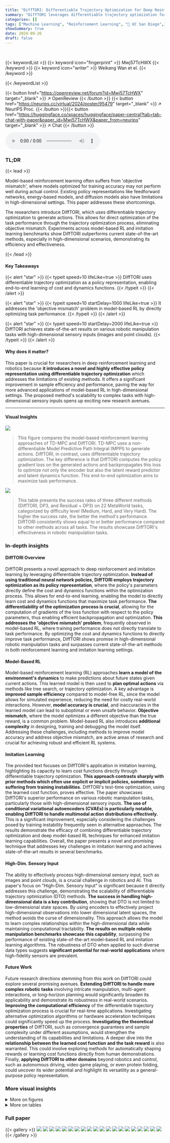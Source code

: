 ```yaml
---
title: "DiffTORI: Differentiable Trajectory Optimization for Deep Reinforcement and Imitation Learning"
summary: "DiffTORI leverages differentiable trajectory optimization for superior deep reinforcement and imitation learning, outperforming prior state-of-the-art methods on high-dimensional robotic tasks."
categories: []
tags: ["Machine Learning", "Reinforcement Learning", "🏢 UC San Diego",]
showSummary: true
date: 2024-09-26
draft: false
---
```


<br>

{{< keywordList >}}
{{< keyword icon="fingerprint" >}} Mwj57TcHWX {{< /keyword >}}
{{< keyword icon="writer" >}} Weikang Wan et el. {{< /keyword >}}
 
{{< /keywordList >}}

{{< button href="https://openreview.net/forum?id=Mwj57TcHWX" target="_blank" >}}
↗ OpenReview
{{< /button >}}
{{< button href="https://neurips.cc/virtual/2024/poster/95479" target="_blank" >}}
↗ NeurIPS Proc.
{{< /button >}}{{< button href="https://huggingface.co/spaces/huggingface/paper-central?tab=tab-chat-with-paper&paper_id=Mwj57TcHWX&paper_from=neurips" target="_blank" >}}
↗ Chat
{{< /button >}}



<audio controls>
    <source src="https://ai-paper-reviewer.com/Mwj57TcHWX/podcast.wav" type="audio/wav">
    Your browser does not support the audio element.
</audio>


### TL;DR


{{< lead >}}

Model-based reinforcement learning often suffers from 'objective mismatch', where models optimized for training accuracy may not perform well during actual control.  Existing policy representations like feedforward networks, energy-based models, and diffusion models also have limitations in high-dimensional settings.  This paper addresses these shortcomings.



The researchers introduce DiffTORI, which uses differentiable trajectory optimization to generate actions. This allows for direct optimization of the task performance through the trajectory optimization process, eliminating objective mismatch.  Experiments across model-based RL and imitation learning benchmarks show DiffTORI outperforms current state-of-the-art methods, especially in high-dimensional scenarios, demonstrating its efficiency and effectiveness.

{{< /lead >}}


#### Key Takeaways

{{< alert "star" >}}
{{< typeit speed=10 lifeLike=true >}} DiffTORI uses differentiable trajectory optimization as a policy representation, enabling end-to-end learning of cost and dynamics functions. {{< /typeit >}}
{{< /alert >}}

{{< alert "star" >}}
{{< typeit speed=10 startDelay=1000 lifeLike=true >}} It addresses the 'objective mismatch' problem in model-based RL by directly optimizing task performance. {{< /typeit >}}
{{< /alert >}}

{{< alert "star" >}}
{{< typeit speed=10 startDelay=2000 lifeLike=true >}} DiffTORI achieves state-of-the-art results on various robotic manipulation tasks with high-dimensional sensory inputs (images and point clouds). {{< /typeit >}}
{{< /alert >}}

#### Why does it matter?
This paper is crucial for researchers in deep reinforcement learning and robotics because **it introduces a novel and highly effective policy representation using differentiable trajectory optimization** which addresses the limitations of existing methods.  It offers a significant improvement in sample efficiency and performance, paving the way for more advanced applications of model-based RL in high-dimensional settings.  The proposed method's scalability to complex tasks with high-dimensional sensory inputs opens up exciting new research avenues.

------
#### Visual Insights



![](https://ai-paper-reviewer.com/Mwj57TcHWX/figures_3_1.jpg)

> This figure compares the model-based reinforcement learning approaches of TD-MPC and DiffTORI.  TD-MPC uses a non-differentiable Model Predictive Path Integral (MPPI) to generate actions.  DiffTORI, in contrast, uses differentiable trajectory optimization.  The key difference is that DiffTORI computes the policy gradient loss on the generated actions and backpropagates this loss to optimize not only the encoder but also the latent reward predictor and latent dynamics function.  This end-to-end optimization aims to maximize task performance.





![](https://ai-paper-reviewer.com/Mwj57TcHWX/tables_7_1.jpg)

> This table presents the success rates of three different methods (DiffTORI, DP3, and Residual + DP3) on 22 MetaWorld tasks, categorized by difficulty level (Medium, Hard, and Very Hard).  The higher the success rate, the better the method's performance. DiffTORI consistently shows equal to or better performance compared to other methods across all tasks. The results showcase DiffTORI's effectiveness in robotic manipulation tasks.





### In-depth insights


#### DiffTORI Overview
DiffTORI presents a novel approach to deep reinforcement and imitation learning by leveraging differentiable trajectory optimization.  **Instead of using traditional neural network policies, DiffTORI employs trajectory optimization as its policy representation**, where the policy's parameters directly define the cost and dynamics functions within the optimization process. This allows for end-to-end learning, enabling the model to directly learn cost and dynamics functions that maximize task performance.  **The differentiability of the optimization process is crucial**, allowing for the computation of gradients of the loss function with respect to the policy parameters, thus enabling efficient backpropagation and optimization.  **This addresses the 'objective mismatch' problem**, frequently observed in model-based RL, where training performance does not directly translate to task performance.  By optimizing the cost and dynamics functions to directly improve task performance, DiffTORI shows promise in high-dimensional robotic manipulation tasks and surpasses current state-of-the-art methods in both reinforcement learning and imitation learning settings.

#### Model-Based RL
Model-based reinforcement learning (RL) approaches **learn a model of the environment's dynamics** to make predictions about future states given current actions. This learned model is then used to **plan optimal actions** via methods like tree search, or trajectory optimization.  A key advantage is **improved sample efficiency** compared to model-free RL, since the model allows for simulated experience, reducing the need for costly real-world interactions.  However, **model accuracy is crucial**, and inaccuracies in the learned model can lead to suboptimal or even unsafe behavior.  **Objective mismatch**, where the model optimizes a different objective than the true reward, is a common problem.  Model-based RL also introduces **additional complexity** in designing, training and debugging the model itself.  Addressing these challenges, including methods to improve model accuracy and address objective mismatch, are active areas of research and crucial for achieving robust and efficient RL systems.

#### Imitation Learning
The provided text focuses on DiffTORI's application in imitation learning, highlighting its capacity to learn cost functions directly through differentiable trajectory optimization.  **This approach contrasts sharply with prior methods which often use explicit or implicit policies, sometimes suffering from training instabilities.** DiffTORI's test-time optimization, using the learned cost function, proves effective. The paper showcases DiffTORI's superior performance on various robotic manipulation tasks, particularly those with high-dimensional sensory inputs. **The use of conditional variational autoencoders (CVAEs) is particularly notable, enabling DiffTORI to handle multimodal action distributions effectively.**  This is a significant improvement, especially considering the challenges posed by training instability frequently seen in alternative approaches. The results demonstrate the efficacy of combining differentiable trajectory optimization and deep model-based RL techniques for enhanced imitation learning capabilities.  Overall, the paper presents a novel and promising technique that addresses key challenges in imitation learning and achieves state-of-the-art results in several benchmarks.

#### High-Dim. Sensory Input
The ability to effectively process high-dimensional sensory input, such as images and point clouds, is a crucial challenge in robotics and AI.  This paper's focus on "High-Dim. Sensory Input" is significant because it directly addresses this challenge, demonstrating the scalability of differentiable trajectory optimization (DTO) methods.  **The success in handling high-dimensional data is a key contribution**, showing that DTO is not limited to low-dimensional state spaces. By using encoders to effectively project high-dimensional observations into lower dimensional latent spaces, the method avoids the curse of dimensionality.  This approach allows the model to learn complex relationships within the high-dimensional data while maintaining computational tractability.  **The results on multiple robotic manipulation benchmarks showcase this capability**, surpassing the performance of existing state-of-the-art model-based RL and imitation learning algorithms. The robustness of DTO when applied to such diverse data types suggests **significant potential for real-world applications** where high-fidelity sensors are prevalent.

#### Future Work
Future research directions stemming from this work on DiffTORI could explore several promising avenues. **Extending DiffTORI to handle more complex robotic tasks** involving intricate manipulation, multi-agent interactions, or long-horizon planning would significantly broaden its applicability and demonstrate its robustness in real-world scenarios.  **Improving the computational efficiency** of the differentiable trajectory optimization process is crucial for real-time applications.  Investigating alternative optimization algorithms or hardware acceleration techniques could significantly speed up the process.  **Investigating the theoretical properties** of DiffTORI, such as convergence guarantees and sample complexity under different assumptions, would strengthen the understanding of its capabilities and limitations.  A deeper dive into the **relationship between the learned cost function and the task reward** is also warranted. This could involve exploring methods for automatically shaping rewards or learning cost functions directly from human demonstrations.  Finally, **applying DiffTORI to other domains** beyond robotics and control, such as autonomous driving, video game playing, or even protein folding, could uncover its wider potential and highlight its versatility as a general-purpose policy representation.


### More visual insights

<details>
<summary>More on figures
</summary>


![](https://ai-paper-reviewer.com/Mwj57TcHWX/figures_5_1.jpg)

> This figure compares different policy architectures for deep imitation learning.  Explicit policies directly map observations to actions using a feedforward network. Implicit policies, like EBMs, learn an energy function; actions are obtained by minimizing this function at test time. Diffusion policies generate actions by iteratively refining noise through a diffusion process.  DiffTORI differs by learning a cost function through differentiable trajectory optimization.  Actions are generated at test time by optimizing this learned cost function, offering a different training process with reported stability advantages.


![](https://ai-paper-reviewer.com/Mwj57TcHWX/figures_6_1.jpg)

> This figure shows the learning curves of different reinforcement learning algorithms across 15 tasks from the DeepMind Control Suite.  The algorithms compared are SAC, DrQ-v2, TD-MPC, and DiffTORI.  The y-axis represents the average reward achieved, and the x-axis shows the number of environment steps.  The shaded areas around the lines indicate 95% confidence intervals.  The figure demonstrates that DiffTORI significantly outperforms the other algorithms across most tasks.


![](https://ai-paper-reviewer.com/Mwj57TcHWX/figures_9_1.jpg)

> This figure demonstrates the ability of DiffTORI, when using a Conditional Variational Autoencoder (CVAE), to learn multimodal objective functions and generate corresponding multimodal actions.  The left subplot shows how, starting from the same initial action, DiffTORI produces two different actions (a1 and a2) depending on the sampled latent vector from the CVAE.  The middle and right subplots illustrate the distinct objective function landscapes associated with these different latent samples, highlighting how the optimization process leads to different optimal actions. This showcases DiffTORI's capacity to handle complex scenarios with multiple possible solutions, reflecting a key advantage over methods that only learn unimodal policies.


![](https://ai-paper-reviewer.com/Mwj57TcHWX/figures_13_1.jpg)

> This figure compares the performance of DiffTORI with four other state-of-the-art reinforcement learning algorithms across 15 tasks from the DeepMind Control Suite.  Each subplot shows the average reward over time for a specific task.  The shaded area represents the 95% confidence interval, illustrating the variability in performance across multiple runs.  The figure demonstrates that DiffTORI outperforms all other algorithms in most of the tasks, achieving the best overall average performance.


![](https://ai-paper-reviewer.com/Mwj57TcHWX/figures_14_1.jpg)

> This ablation study analyzes the impact of removing individual loss terms from the DiffTORI objective function on four DeepMind Control Suite tasks.  The results demonstrate the importance of all three loss components (reward prediction, action initialization, and dynamics prediction) for achieving strong performance. Removing any one of these terms significantly degrades performance, indicating the critical role each term plays in the overall effectiveness of the algorithm.


![](https://ai-paper-reviewer.com/Mwj57TcHWX/figures_15_1.jpg)

> This figure compares the performance of DiffTORI against four other state-of-the-art reinforcement learning algorithms across fifteen tasks from the DeepMind Control Suite.  The y-axis represents the average reward achieved, and the x-axis shows the number of environment steps.  Shaded areas represent the 95% confidence interval, indicating the variability in performance across multiple trials.  The results show that DiffTORI consistently outperforms the other algorithms, demonstrating its superior performance in model-based reinforcement learning.


![](https://ai-paper-reviewer.com/Mwj57TcHWX/figures_21_1.jpg)

> This figure visualizes keyframes from several imitation learning tasks within the RoboMimic and ManiSkill datasets.  It shows a sequence of images for each task, illustrating the robot's actions and the changes in the environment's state as the task progresses.  The figure provides a visual representation of the complexity and diversity of the tasks used to evaluate the DiffTORI method for imitation learning.


![](https://ai-paper-reviewer.com/Mwj57TcHWX/figures_22_1.jpg)

> This figure visualizes the keyframes of 22 robotic manipulation tasks from the MetaWorld benchmark used for imitation learning evaluation. Each task shows a sequence of images depicting the robot's interaction with the objects, showcasing the complexity and diversity of the tasks.


</details>




<details>
<summary>More on tables
</summary>


![](https://ai-paper-reviewer.com/Mwj57TcHWX/tables_7_2.jpg)
> This table compares the failure rates of different imitation learning methods on four Robomimic tasks: Square, Transport, ToolHang, and Push-T.  The failure rate is the percentage of trials where the robot fails to complete the task successfully.  The table shows that DiffTORI consistently outperforms other methods, achieving the lowest failure rates across all tasks when using a diffusion policy as the base policy.  Different variants of DiffTORI and other baselines (including IBC, BC-RNN, and residual methods with various base policies) are compared.  The results highlight DiffTORI's superior performance in robustly completing the tasks.

![](https://ai-paper-reviewer.com/Mwj57TcHWX/tables_8_1.jpg)
> This table presents the success rates achieved by different methods on various ManiSkill tasks.  The methods compared include a baseline Behavior Cloning (BC) approach, BC with residual learning, and DiffTORI combined with BC.  DiffTORI consistently outperforms the other methods across all tasks, highlighting its effectiveness in improving the success rates of a baseline policy.

![](https://ai-paper-reviewer.com/Mwj57TcHWX/tables_15_1.jpg)
> This table presents the failure rates of different imitation learning methods on the Robomimic benchmark.  The methods compared include IBC, BC-RNN, Residual + BC-RNN, DiffTORI + BC-RNN, IBC + Diffusion, Residual + Diffusion, DiffTORI + Diffusion, DiffTORI + zero init., and DiffTORI + random init.  The results show that DiffTORI consistently achieves the lowest failure rates across all tasks when using the Diffusion policy as the base policy.  The table also shows that initializing the DiffTORI model with zero or random actions significantly increases its failure rate.

![](https://ai-paper-reviewer.com/Mwj57TcHWX/tables_16_1.jpg)
> This table presents the success rates achieved by different methods on various tasks within the ManiSkill benchmark.  The methods compared include a baseline Behavior Cloning (BC) method, a BC approach with residual learning, and the proposed DiffTORI method with and without different initialization strategies for its action. DiffTORI consistently demonstrates superior performance.

![](https://ai-paper-reviewer.com/Mwj57TcHWX/tables_16_2.jpg)
> This table compares the failure rates of DiffTORI and Diffusion Policy when using positional controllers on three Robomimic tasks (Square, Transport, and ToolHang).  It shows the failure rates for both policies using proficient human demonstrations (ph) and mixed human demonstrations (mh). The lower the failure rate, the better the performance.  This table helps demonstrate DiffTORI's improved performance compared to the base Diffusion Policy, even when using the same positional controller.

![](https://ai-paper-reviewer.com/Mwj57TcHWX/tables_16_3.jpg)
> This table presents the failure rates of different imitation learning methods on the Robomimic benchmark.  The methods compared include IBC, BC-RNN, Residual + BC-RNN, Diffusion Policy, IBC + Diffusion, Residual + Diffusion, and two variants of DiffTORI (DiffTORI + BC-RNN and DiffTORI + Diffusion).  The results demonstrate that DiffTORI consistently achieves the lowest failure rates across all tasks when using the diffusion policy as the base policy. This highlights DiffTORI's effectiveness in improving upon baseline policies for imitation learning.

![](https://ai-paper-reviewer.com/Mwj57TcHWX/tables_17_1.jpg)
> This table compares the performance of different algorithms on a pendulum swing-up task, a common benchmark in reinforcement learning.  The task is tested in two conditions: with and without damping. The table shows the cost achieved by each method, with lower cost indicating better performance.  The results demonstrate that the proposed method, DiffTORI, shows a performance improvement in the more challenging scenario with damping.

![](https://ai-paper-reviewer.com/Mwj57TcHWX/tables_19_1.jpg)
> This table lists the hyperparameters used in the DiffTORI model for both model-based reinforcement learning and imitation learning experiments.  For model-based RL, many parameters are shared with or similar to those used in the TD-MPC baseline.  Imitation learning uses a different set of hyperparameters adjusted for that task.  The table specifies the value for each hyperparameter, with some values indicating a range or schedule of changes during training.

![](https://ai-paper-reviewer.com/Mwj57TcHWX/tables_20_1.jpg)
> This table presents the success rates of three different methods (DiffTORI, DP3, and Residual + DP3) on 22 tasks from the MetaWorld benchmark.  The success rate represents the percentage of successful task completions.  The table shows that DiffTORI consistently outperforms or matches the performance of the other two methods across all 22 tasks, highlighting its effectiveness in robotic manipulation tasks.

</details>




### Full paper

{{< gallery >}}
<img src="https://ai-paper-reviewer.com/Mwj57TcHWX/1.png" class="grid-w50 md:grid-w33 xl:grid-w25" />
<img src="https://ai-paper-reviewer.com/Mwj57TcHWX/2.png" class="grid-w50 md:grid-w33 xl:grid-w25" />
<img src="https://ai-paper-reviewer.com/Mwj57TcHWX/3.png" class="grid-w50 md:grid-w33 xl:grid-w25" />
<img src="https://ai-paper-reviewer.com/Mwj57TcHWX/4.png" class="grid-w50 md:grid-w33 xl:grid-w25" />
<img src="https://ai-paper-reviewer.com/Mwj57TcHWX/5.png" class="grid-w50 md:grid-w33 xl:grid-w25" />
<img src="https://ai-paper-reviewer.com/Mwj57TcHWX/6.png" class="grid-w50 md:grid-w33 xl:grid-w25" />
<img src="https://ai-paper-reviewer.com/Mwj57TcHWX/7.png" class="grid-w50 md:grid-w33 xl:grid-w25" />
<img src="https://ai-paper-reviewer.com/Mwj57TcHWX/8.png" class="grid-w50 md:grid-w33 xl:grid-w25" />
<img src="https://ai-paper-reviewer.com/Mwj57TcHWX/9.png" class="grid-w50 md:grid-w33 xl:grid-w25" />
<img src="https://ai-paper-reviewer.com/Mwj57TcHWX/10.png" class="grid-w50 md:grid-w33 xl:grid-w25" />
<img src="https://ai-paper-reviewer.com/Mwj57TcHWX/11.png" class="grid-w50 md:grid-w33 xl:grid-w25" />
<img src="https://ai-paper-reviewer.com/Mwj57TcHWX/12.png" class="grid-w50 md:grid-w33 xl:grid-w25" />
<img src="https://ai-paper-reviewer.com/Mwj57TcHWX/13.png" class="grid-w50 md:grid-w33 xl:grid-w25" />
<img src="https://ai-paper-reviewer.com/Mwj57TcHWX/14.png" class="grid-w50 md:grid-w33 xl:grid-w25" />
<img src="https://ai-paper-reviewer.com/Mwj57TcHWX/15.png" class="grid-w50 md:grid-w33 xl:grid-w25" />
<img src="https://ai-paper-reviewer.com/Mwj57TcHWX/16.png" class="grid-w50 md:grid-w33 xl:grid-w25" />
<img src="https://ai-paper-reviewer.com/Mwj57TcHWX/17.png" class="grid-w50 md:grid-w33 xl:grid-w25" />
<img src="https://ai-paper-reviewer.com/Mwj57TcHWX/18.png" class="grid-w50 md:grid-w33 xl:grid-w25" />
<img src="https://ai-paper-reviewer.com/Mwj57TcHWX/19.png" class="grid-w50 md:grid-w33 xl:grid-w25" />
<img src="https://ai-paper-reviewer.com/Mwj57TcHWX/20.png" class="grid-w50 md:grid-w33 xl:grid-w25" />
{{< /gallery >}}